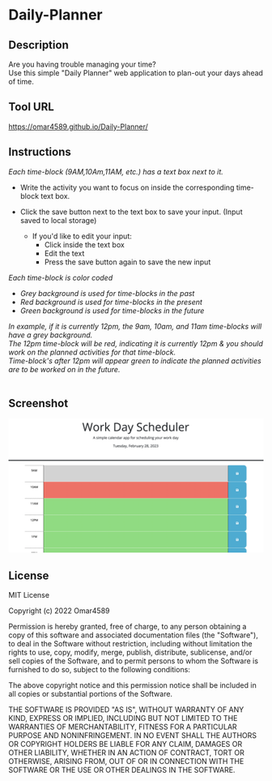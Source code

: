 # Daily-Planner

## Description

Are you having trouble managing your time?<br>
Use this simple "Daily Planner" web application to plan-out your days ahead of time.

## Tool URL

https://omar4589.github.io/Daily-Planner/

## Instructions

_Each time-block (9AM,10Am,11AM, etc.) has a text box next to it._

- Write the activity you want to focus on inside the corresponding time-block text box.

- Click the save button next to the text box to save your input. (Input saved to local storage)
  - If you'd like to edit your input:
    - Click inside the text box
    - Edit the text
    - Press the save button again to save the new input

_Each time-block is color coded_<br>

- _Grey background is used for time-blocks in the past_<br>
- _Red background is used for time-blocks in the present_<br>
- _Green background is used for time-blocks in the future_<br>

_In example, if it is currently 12pm, the 9am, 10am, and 11am time-blocks will have a grey background._<br>
_The 12pm time-block will be red, indicating it is currently 12pm & you should work on the planned activities for that time-block._<br>
_Time-block's after 12pm will appear green to indicate the planned activities are to be worked on in the future._<br>
<br>

## Screenshot

<img src="./assets/Dailyplannerscreenshot.png">  
    
## License
   
MIT License

Copyright (c) 2022 Omar4589

Permission is hereby granted, free of charge, to any person obtaining a copy
of this software and associated documentation files (the "Software"), to deal
in the Software without restriction, including without limitation the rights
to use, copy, modify, merge, publish, distribute, sublicense, and/or sell
copies of the Software, and to permit persons to whom the Software is
furnished to do so, subject to the following conditions:

The above copyright notice and this permission notice shall be included in all
copies or substantial portions of the Software.

THE SOFTWARE IS PROVIDED "AS IS", WITHOUT WARRANTY OF ANY KIND, EXPRESS OR
IMPLIED, INCLUDING BUT NOT LIMITED TO THE WARRANTIES OF MERCHANTABILITY,
FITNESS FOR A PARTICULAR PURPOSE AND NONINFRINGEMENT. IN NO EVENT SHALL THE
AUTHORS OR COPYRIGHT HOLDERS BE LIABLE FOR ANY CLAIM, DAMAGES OR OTHER
LIABILITY, WHETHER IN AN ACTION OF CONTRACT, TORT OR OTHERWISE, ARISING FROM,
OUT OF OR IN CONNECTION WITH THE SOFTWARE OR THE USE OR OTHER DEALINGS IN THE
SOFTWARE.
